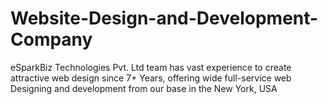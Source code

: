 # Website-Design-and-Development-Company
eSparkBiz Technologies Pvt. Ltd  team has vast experience to create attractive web design since 7+ Years, offering wide full-service web Designing and development from our base in the New York, USA
